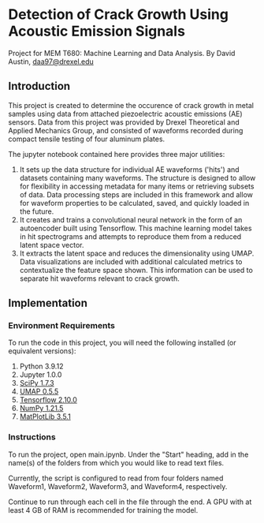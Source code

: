 # Detection of Crack Growth Using Acoustic Emission Signals
Project for MEM T680: Machine Learning and Data Analysis.
By David Austin, [daa97@drexel.edu](mailto:daa97@drexel.edu)

## Introduction
This project is created to determine the occurence of crack growth in metal samples using data from attached piezoelectric acoustic emissions (AE) sensors. Data from this project was provided by Drexel Theoretical and Applied Mechanics Group, and consisted of waveforms recorded during compact tensile testing of four aluminum plates.

The jupyter notebook contained here provides three major utilities:
1. It sets up the data structure for individual AE waveforms ('hits') and datasets containing many waveforms. The structure is designed to allow for flexibility in accessing metadata for many items or retrieving subsets of data. Data processing steps are included in this framework and allow for waveform properties to be calculated, saved, and quickly loaded in the future. 
2. It creates and trains a convolutional neural network in the form of an autoencoder built using Tensorflow. This machine learning model takes in hit spectrograms and attempts to reproduce them from a reduced latent space vector.
3. It extracts the latent space and reduces the dimensionality using UMAP. Data visualizations are included with additional calculated metrics to contextualize the feature space shown. This information can be used to separate hit waveforms relevant to crack growth.

## Implementation
### Environment Requirements
To run the code in this project, you will need the following installed (or equivalent versions):
1. Python 3.9.12
2. Jupyter 1.0.0
3. [SciPy 1.7.3](https://scipy.org/install/)
4. [UMAP 0.5.5](https://umap-learn.readthedocs.io/en/latest/index.html)
5. [Tensorflow 2.10.0](https://www.tensorflow.org/install)
6. [NumPy 1.21.5](https://numpy.org/install/)
7. [MatPlotLib 3.5.1](https://matplotlib.org/stable/users/getting_started/)

### Instructions
To run the project, open main.ipynb. Under the "Start" heading, add in the name(s) of the folders from which you would like to read text files. 

Currently, the script is configured to read from four folders named Waveform1, Waveform2, Waveform3, and Waveform4, respectively.

Continue to run through each cell in the file through the end. A GPU with at least 4 GB of RAM is recommended for training the model.

